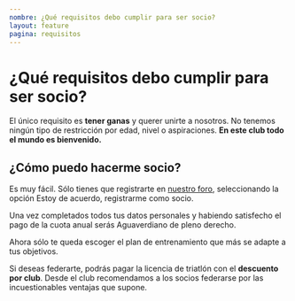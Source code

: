```yaml
---
nombre: ¿Qué requisitos debo cumplir para ser socio?
layout: feature
pagina: requisitos
---
```

# ¿Qué requisitos debo cumplir para ser socio?

El único requisito es **tener ganas** y querer unirte a nosotros. No tenemos ningún tipo de restricción por edad, nivel o aspiraciones. **En este club todo el mundo es bienvenido.**

## [](https://aguaverde.org/info/requisitos#%C2%BFc%C3%B3mo-puedo-hacerme-socio)¿Cómo puedo hacerme socio?

Es muy fácil. Sólo tienes que registrarte en [nuestro foro](https://foro.aguaverde.org/), seleccionando la opción Estoy de acuerdo, registrarme como socio.

Una vez  completados todos tus datos personales y habiendo satisfecho el pago de la cuota anual serás Aguaverdiano de pleno derecho.

Ahora sólo te queda escoger el plan de entrenamiento que más se adapte a tus objetivos.

Si deseas federarte, podrás pagar la licencia de triatlón con el **descuento por club**. Desde el club recomendamos a los socios federarse por las incuestionables ventajas que supone.